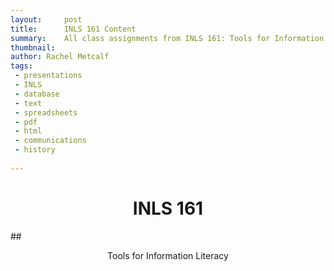 ```yaml
---
layout:     post
title:      INLS 161 Content
summary:    All class assignments from INLS 161: Tools for Information Literacy.
thumbnail: 
author: Rachel Metcalf
tags:
 - presentations
 - INLS
 - database
 - text
 - spreadsheets
 - pdf
 - html
 - communications
 - history
 
---
```


# <center>INLS 161</center>
##<center>Tools for Information Literacy</center>




